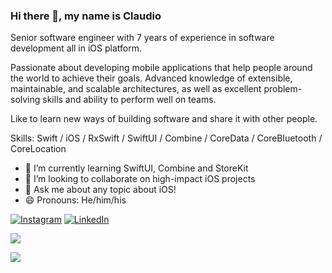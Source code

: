 ### Hi there 👋, my name is Claudio

Senior software engineer with 7 years of experience in software development all in iOS platform.

Passionate about developing mobile applications that help people around the world to achieve their goals. Advanced knowledge of extensible, maintainable, and scalable architectures, as well as excellent problem-solving skills and ability to perform well on teams.

Like to learn new ways of building software and share it with other people.

Skills: Swift / iOS / RxSwift / SwiftUI / Combine / CoreData / CoreBluetooth / CoreLocation

- 🌱 I’m currently learning SwiftUI, Combine and StoreKit
- 👯 I’m looking to collaborate on high-impact iOS projects 
- 💬 Ask me about any topic about iOS! 
- 😄 Pronouns: He/him/his 

[![Instagram](https://img.shields.io/badge/Instagram-%23E4405F.svg?logo=Instagram&logoColor=white)](https://instagram.com/claudiomadureira) [![LinkedIn](https://img.shields.io/badge/LinkedIn-%230077B5.svg?logo=linkedin&logoColor=white)](https://linkedin.com/in/claudio-madureira-silva-filho)
<!-- Proudly created with GPRM ( https://gprm.itsvg.in ) -->

![](https://github-readme-stats.vercel.app/api?username=claudiomadureira&show_icons=true&count_private=true&include_all_commits=true&hide=stars&title_color=24292e&text_color=586069)

![](https://github-readme-stats.vercel.app/api/top-langs/?username=claudiomadureira&layout=compact)
<!--
**claudiomadureira/claudiomadureira** is a ✨ _special_ ✨ repository because its `README.md` (this file) appears on your GitHub profile.

Here are some ideas to get you started:

- 🔭 I’m currently working on ...
- 🌱 I’m currently learning ...
- 👯 I’m looking to collaborate on ...
- 🤔 I’m looking for help with ...
- 💬 Ask me about ...
- 📫 How to reach me: ...
- 😄 Pronouns: ...
- ⚡ Fun fact: ...
-->
